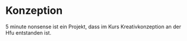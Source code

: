 # Konzeption
5 minute nonsense ist ein Projekt, dass im Kurs Kreativkonzeption an der Hfu entstanden ist. 

